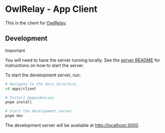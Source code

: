 # OwlRelay - App Client

This is the client for [OwlRelay](https://owlrelay.email).

## Development

> [!IMPORTANT]
> You will need to have the server running locally. See the [server README](../server/README.md) for instructions on how to start the server.

To start the development server, run:

```bash
# Navigate to the docs directory
cd apps/client

# Install dependencies
pnpm install

# Start the development server
pnpm dev
```

The development server will be available at [http://localhost:3000](http://localhost:3000).
